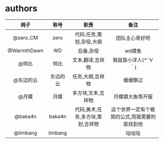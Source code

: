 # authors

|     鸽子      |   称号    |         职责          |           备注            |
|:-----------:|:-------:|:-------------------:|:-----------------------:|
|  @zero_CM   |  zero   |   代码,任务,策划,杂役,大纲    |         团队主心骨好吧         |
| @WarmthDawn |   WD    |        后备,杂役        |          wd摸鱼           |
|     @帅比     |   帅比    |      文本,翻译,吉祥物      |      我就是小洋人(*´∀｀)       |
|    @东边的云    |  东边的云   |      任务,大纲,吉祥物      |          缓缓飘过           |
|     @月蝶     |   月蝶    |     多方块,文本,吉祥物      |        月蝶摸大鱼等开服         |
|   @baka4n   | baka4n  | 代码,美术,任务,多方块,策划,吉祥物 | 这个世界一定有个极简的公式,而我需要的是找到他 |
|  @limbang   | limbang |                     |           咕咕咕           |

